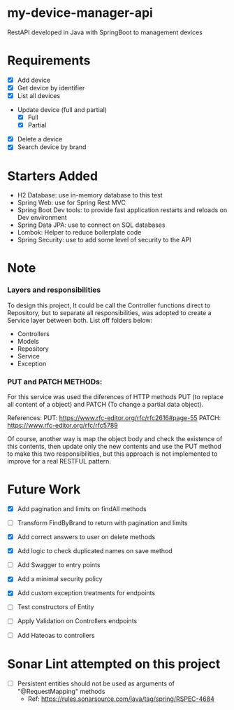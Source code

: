 # my-device-manager-api
RestAPI developed in Java with SpringBoot to management devices

# Requirements
- [x] Add device
- [x] Get device by identifier
- [x] List all devices
- Update device (full and partial)
  - [x] Full
  - [x] Partial
- [x] Delete a device
- [x] Search device by brand

# Starters Added
* H2 Database: use in-memory database to this test
* Spring Web: use for Spring Rest MVC
* Spring Boot Dev tools: to provide fast application restarts and reloads on Dev environment
* Spring Data JPA: use to connect on SQL databases
* Lombok: Helper to reduce boilerplate code
* Spring Security: use to add some level of security to the API

# Note
### Layers and responsibilities
To design this project, It could be call the Controller functions direct to Repository, but to separate all responsibilities, was adopted to create a Service layer between both.
List off folders below:
- Controllers
- Models
- Repository
- Service
- Exception

### PUT and PATCH METHODs:
For this service was used the diferences of HTTP methods PUT (to replace all content of a object) and PATCH (To change a partial data object).

References:
PUT: https://www.rfc-editor.org/rfc/rfc2616#page-55
PATCH: https://www.rfc-editor.org/rfc/rfc5789

Of course, another way is map the object body and check the existence of this contents, then update only the new contents and use the PUT method to make this two responsibilities, but this approach is not implemented to improve for a real RESTFUL pattern.

# Future Work
- [x] Add pagination and limits on findAll methods
- [ ] Transform FindByBrand to return with pagination and limits
- [x] Add correct answers to user on delete methods
- [x] Add logic to check duplicated names on save method
- [ ] Add Swagger to entry points
- [x] Add a minimal security policy
- [x] Add custom exception treatments for endpoints
- [ ] Test constructors of Entity
- [ ] Apply Validation on Controllers endpoints
- [ ] Add Hateoas to controllers


# Sonar Lint attempted on this project
- [ ] Persistent entities should not be used as arguments of "@RequestMapping" methods
  * Ref: https://rules.sonarsource.com/java/tag/spring/RSPEC-4684